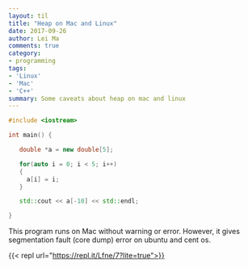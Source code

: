 ```yaml
---
layout: til
title: "Heap on Mac and Linux"
date: 2017-09-26
author: Lei Ma
comments: true
category:
- programming
tags:
- 'Linux'
- 'Mac'
- 'C++'
summary: Some caveats about heap on mac and linux
---
```


```cpp
#include <iostream>

int main() {

   double *a = new double[5];

   for(auto i = 0; i < 5; i++)
   {
     a[i] = i;
   }

   std::cout << a[-10] << std::endl;

}
```

This program runs on Mac without warning or error. However, it gives segmentation fault (core dump) error on ubuntu and cent os.

{{< repl url="https://repl.it/Lfne/7?lite=true">}}

